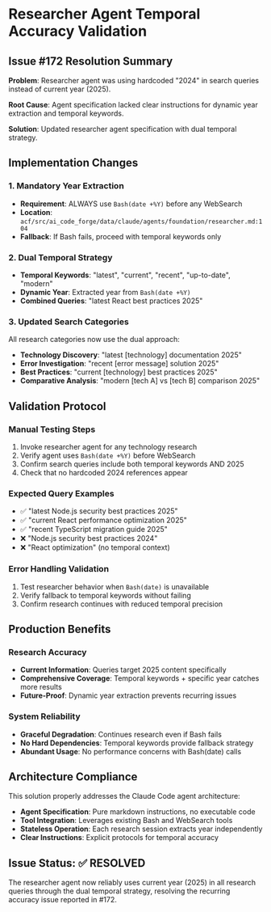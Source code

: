 # Researcher Agent Temporal Accuracy Validation

## Issue #172 Resolution Summary

**Problem**: Researcher agent was using hardcoded "2024" in search queries instead of current year (2025).

**Root Cause**: Agent specification lacked clear instructions for dynamic year extraction and temporal keywords.

**Solution**: Updated researcher agent specification with dual temporal strategy.

## Implementation Changes

### 1. Mandatory Year Extraction
- **Requirement**: ALWAYS use `Bash(date +%Y)` before any WebSearch
- **Location**: `acf/src/ai_code_forge/data/claude/agents/foundation/researcher.md:104`
- **Fallback**: If Bash fails, proceed with temporal keywords only

### 2. Dual Temporal Strategy
- **Temporal Keywords**: "latest", "current", "recent", "up-to-date", "modern"
- **Dynamic Year**: Extracted year from `Bash(date +%Y)`
- **Combined Queries**: "latest React best practices 2025"

### 3. Updated Search Categories
All research categories now use the dual approach:
- **Technology Discovery**: "latest [technology] documentation 2025"
- **Error Investigation**: "recent [error message] solution 2025"
- **Best Practices**: "current [technology] best practices 2025"
- **Comparative Analysis**: "modern [tech A] vs [tech B] comparison 2025"

## Validation Protocol

### Manual Testing Steps
1. Invoke researcher agent for any technology research
2. Verify agent uses `Bash(date +%Y)` before WebSearch
3. Confirm search queries include both temporal keywords AND 2025
4. Check that no hardcoded 2024 references appear

### Expected Query Examples
- ✅ "latest Node.js security best practices 2025"
- ✅ "current React performance optimization 2025"
- ✅ "recent TypeScript migration guide 2025"
- ❌ "Node.js security best practices 2024"
- ❌ "React optimization" (no temporal context)

### Error Handling Validation
1. Test researcher behavior when `Bash(date)` is unavailable
2. Verify fallback to temporal keywords without failing
3. Confirm research continues with reduced temporal precision

## Production Benefits

### Research Accuracy
- **Current Information**: Queries target 2025 content specifically
- **Comprehensive Coverage**: Temporal keywords + specific year catches more results
- **Future-Proof**: Dynamic year extraction prevents recurring issues

### System Reliability  
- **Graceful Degradation**: Continues research even if Bash fails
- **No Hard Dependencies**: Temporal keywords provide fallback strategy
- **Abundant Usage**: No performance concerns with Bash(date) calls

## Architecture Compliance

This solution properly addresses the Claude Code agent architecture:
- **Agent Specification**: Pure markdown instructions, no executable code
- **Tool Integration**: Leverages existing Bash and WebSearch tools
- **Stateless Operation**: Each research session extracts year independently
- **Clear Instructions**: Explicit protocols for temporal accuracy

## Issue Status: ✅ RESOLVED

The researcher agent now reliably uses current year (2025) in all research queries through the dual temporal strategy, resolving the recurring accuracy issue reported in #172.